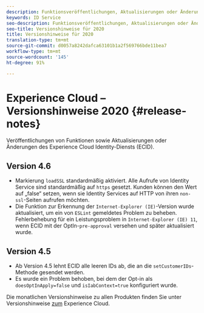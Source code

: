 ```yaml
---
description: Funktionsveröffentlichungen, Aktualisierungen oder Änderungen des Experience Cloud Identity-Diensts.
keywords: ID Service
seo-description: Funktionsveröffentlichungen, Aktualisierungen oder Änderungen des Experience Cloud Identity-Diensts.
seo-title: Versionshinweise für 2020
title: Versionshinweise für 2020
translation-type: tm+mt
source-git-commit: d0057a8242dafca63101b1a2f569766bde11bea7
workflow-type: tm+mt
source-wordcount: '145'
ht-degree: 91%

---
```



# Experience Cloud – Versionshinweise 2020 {#release-notes}

Veröffentlichungen von Funktionen sowie Aktualisierungen oder Änderungen des Experience Cloud Identity-Diensts (ECID).

## Version 4.6

* Markierung `loadSSL` standardmäßig aktiviert. Alle Aufrufe von Identity Service sind standardmäßig auf `https` gesetzt.  Kunden können den Wert auf „false“ setzen, wenn sie Identity Services auf HTTP von ihren `non-ssl`-Seiten aufrufen möchten.
* Die Funktion zur Erkennung der `Internet-Explorer (IE)`-Version wurde aktualisiert, um ein von `ESLint` gemeldetes Problem zu beheben.
Fehlerbehebung für ein Leistungsproblem in `Internet-Explorer (IE) 11`, wenn ECID mit der OptIn-`pre-approval` versehen und später aktualisiert wurde.

## Version 4.5

* Ab Version 4.5 lehnt ECID alle leeren IDs ab, die an die `setCustomerIDs`-Methode gesendet werden.
* Es wurde ein Problem behoben, bei dem der Opt-in als `doesOptInApply=false` und `isIabContext=true` konfiguriert wurde.

Die monatlichen Versionshinweise zu allen Produkten finden Sie unter Versionshinweise [zum](https://docs.adobe.com/content/help/de-DE/release-notes/experience-cloud/current.html) Experience Cloud.
